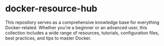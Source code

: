 # docker-resource-hub
This repository serves as a comprehensive knowledge base for everything Docker-related. Whether you're a beginner or an advanced user, this collection includes a wide range of resources, tutorials, configuration files, best practices, and tips to master Docker.
